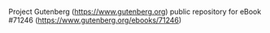 Project Gutenberg (https://www.gutenberg.org) public repository for
eBook #71246 (https://www.gutenberg.org/ebooks/71246)
